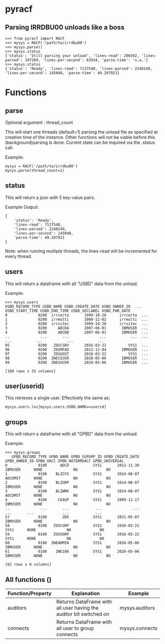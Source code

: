 # pyracf

## Parsing IRRDBU00 unloads like a boss

    >>> from pyracf import RACF
    >>> mysys = RACF('/path/to/irrdbu00')
    >>> mysys.parse()
    >>> mysys.status
    {'status': 'Still parsing your unload', 'lines-read': 200392, 'lines-parsed': 197269, 'lines-per-second': 63934, 'parse-time': 'n.a.'}
    >>> mysys.status
    {'status': 'Ready', 'lines-read': 7137540, 'lines-parsed': 2248149, 'lines-per-second': 145048, 'parse-time': 49.207921}
    
# Functions 

## parse

Optional argument : thread_count 

This will start one threads (default=1) parsing the unload file as specified at creation time of the instance. Other functions will not be viable before this (background)parsing is done. Current state can be inquired via the .status call.

Example:

    mysys = RACF('/path/to/irrdbu00')
    mysys.parse(thread_count=2)

## status

This will return a json with 5 key-value pairs.

Example Output:

    {
        'status': 'Ready', 
        'lines-read': 7137540, 
        'lines-parsed': 2248149, 
        'lines-per-second': 145048, 
        'parse-time': 49.207921
    }

Note: when running multiple threads, the lines-read will be incremented for every thread.

## users

This will return a dataframe with all "USBD" data from the unload.

Example:

    >>> mysys.users
    USBD_RECORD_TYPE USBD_NAME USBD_CREATE_DATE USBD_OWNER_ID  ... USBD_START_TIME USBD_END_TIME USBD_SECLABEL USBD_PHR_DATE
    0              0200  irrcerta       1999-10-20      irrcerta  ...                                                          
    1              0200  irrmulti       2000-12-02      irrmulti  ...                                                          
    2              0200  irrsitec       1999-10-20      irrsitec  ...                                                          
    3              0200     ADCDA       2007-06-01       IBMUSER  ...                                                          
    4              0200     ADCDB       2007-06-01       IBMUSER  ...                                                          
    ..              ...       ...              ...           ...  ...             ...           ...           ...           ...
    95             0200   ZOSCSRV       2016-03-22          SYS1  ...                                                          
    96             0200   ZOSMFAD       2012-12-04       IBMUSER  ...                                                          
    97             0200   ZOSUGST       2016-03-22          SYS1  ...                                                          
    98             0200  ZWESIUSR       2020-05-06       IBMUSER  ...                                                          
    99             0200  ZWESVUSR       2020-05-06       IBMUSER  ...                     
    
    [100 rows x 33 columns]  

## user(userid)

This retrieves a single user. Effectively the same as:

    mysys.users.loc[mysys.users.USBD.NAME==userid]

## groups

This will return a dataframe with all "GPBD" data from the unload.

Example:

    >>> mysys.groups
       GPBD_RECORD_TYPE GPBD_NAME GPBD_SUPGRP_ID GPBD_CREATE_DATE GPBD_OWNER_ID GPBD_UACC GPBD_NOTERMUACC GPBD_UNIVERSAL
    0              0100      ADCD           SYS1       2012-11-30       IBMUSER      NONE              NO             NO
    1              0100    BLZCFG           SYS1       2014-08-07       ADCDMST      NONE              NO             NO
    2              0100    BLZGRP           SYS1       2014-08-07       IBMUSER      NONE              NO             NO
    3              0100    BLZWRK           SYS1       2014-08-07       ADCDMST      NONE              NO             NO
    4              0100     CEAGP           SYS1       2009-11-17       IBMUSER      NONE              NO             NO
    ..              ...       ...            ...              ...           ...       ...             ...            ...
    57             0100       ZDO           SYS1       2021-05-07       IBMUSER      NONE              NO             NO
    58             0100   ZOSCGRP           SYS1       2016-03-22          SYS1      NONE              NO             NO
    59             0100   ZOSUGRP           SYS1       2016-03-22          SYS1      NONE              NO             NO
    60             0100  ZWEADMIN           SYS1       2020-05-06       IBMUSER      NONE              NO             NO
    61             0100    ZWE100           SYS1       2020-05-06       IBMUSER      NONE              NO             NO

    [62 rows x 8 columns]

## All functions ()

| Function/Property | Explanation | Example |
|---|---|---|
| auditors | Returns DataFrame with all user having the auditor bit switched on | mysys.auditors |
| connects | Returns DataFrame with all user to group connects | mysys.connects |

